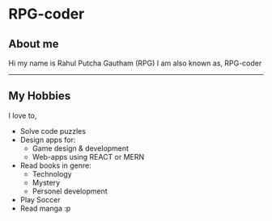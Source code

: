 # RPG-coder
## About me
Hi my name is Rahul Putcha Gautham (RPG)
I am also known as, RPG-coder

---------------------------------------------------

## My Hobbies
I love to,
  - Solve code puzzles
  - Design apps for:
    - Game design & development
    - Web-apps using REACT or MERN
  - Read books in genre:
    - Technology
    - Mystery
    - Personel development
  - Play Soccer
  - Read manga :p

